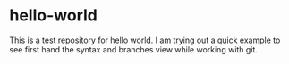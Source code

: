 # hello-world
This is a test repository for hello world.
I am trying out a quick example to see first hand the syntax and branches view while working with git.

